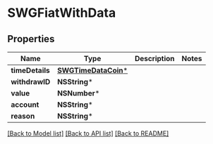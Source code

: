 # SWGFiatWithData

## Properties
Name | Type | Description | Notes
------------ | ------------- | ------------- | -------------
**timeDetails** | [**SWGTimeDataCoin***](SWGTimeDataCoin.md) |  | 
**withdrawID** | **NSString*** |  | 
**value** | **NSNumber*** |  | 
**account** | **NSString*** |  | 
**reason** | **NSString*** |  | 

[[Back to Model list]](../README.md#documentation-for-models) [[Back to API list]](../README.md#documentation-for-api-endpoints) [[Back to README]](../README.md)


